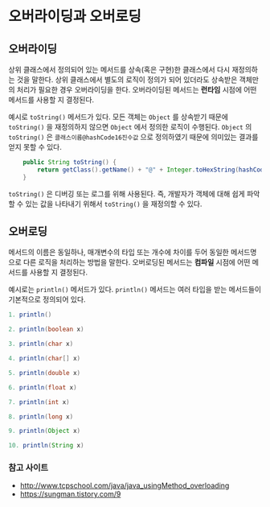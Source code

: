 # 오버라이딩과 오버로딩

## 오버라이딩

상위 클래스에서 정의되어 있는 메서드를 상속(혹은 구현)한 클래스에서 다시 재정의하는 것을 말한다. 상위 클래스에서 별도의 로직이 정의가 되어 있더라도 상속받은 객체만의 처리가 필요한 경우 오버라이딩을 한다. 오버라이딩된 메서드는 **런타임** 시점에 어떤 메서드를 사용할 지 결정된다.

예시로 `toString()` 메서드가 있다. 모든 객체는 `Object` 를 상속받기 때문에 `toString()` 을 재정의하지 않으면 `Object` 에서 정의한 로직이 수행된다. `Object` 의 `toString()` 은 `클래스이름@hashCode16진수값` 으로 정의하였기 때문에 의미있는 결과를 얻지 못할 수 있다.

```java
    public String toString() {
        return getClass().getName() + "@" + Integer.toHexString(hashCode());
    }
```

`toString()` 은 디버깅 또는 로그를 위해 사용된다. 즉, 개발자가 객체에 대해 쉽게 파악할 수 있는 값을 나타내기 위해서 `toString()` 을 재정의할 수 있다.

## 오버로딩

메서드의 이름은 동일하나, 매개변수의 타입 또는 개수에 차이를 두어 동일한 메서드명으로 다른 로직을 처리하는 방법을 말한다. 오버로딩된 메서드는 **컴파일** 시점에 어떤 메서드를 사용할 지 결정된다.

예시로는 `println()` 메서드가 있다. `println()` 메서드는 여러 타입을 받는 메서드들이 기본적으로 정의되어 있다.

```java
1. println()

2. println(boolean x)

3. println(char x)

4. println(char[] x)

5. println(double x)

6. println(float x)

7. println(int x)

8. println(long x)

9. println(Object x)

10. println(String x)
```

### 참고 사이트
- http://www.tcpschool.com/java/java_usingMethod_overloading
- https://sungman.tistory.com/9
